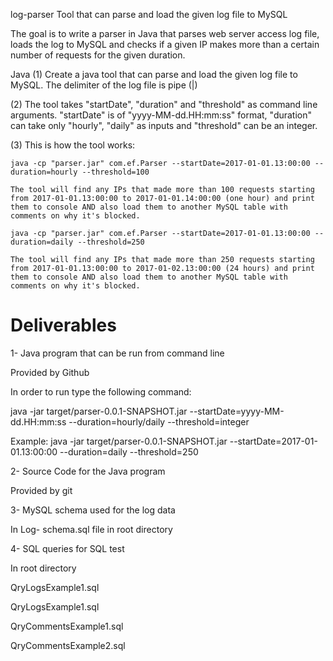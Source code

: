 log-parser
Tool that can parse and load the given log file to MySQL

The goal is to write a parser in Java that parses web server access log file, loads the log to MySQL and checks if a given IP makes more than a certain number of requests for the given duration.

Java
(1) Create a java tool that can parse and load the given log file to MySQL. The delimiter of the log file is pipe (|)

(2) The tool takes "startDate", "duration" and "threshold" as command line arguments. "startDate" is of "yyyy-MM-dd.HH:mm:ss" format, "duration" can take only "hourly", "daily" as inputs and "threshold" can be an integer.

(3) This is how the tool works:

    java -cp "parser.jar" com.ef.Parser --startDate=2017-01-01.13:00:00 --duration=hourly --threshold=100
	
	The tool will find any IPs that made more than 100 requests starting from 2017-01-01.13:00:00 to 2017-01-01.14:00:00 (one hour) and print them to console AND also load them to another MySQL table with comments on why it's blocked.

	java -cp "parser.jar" com.ef.Parser --startDate=2017-01-01.13:00:00 --duration=daily --threshold=250

	The tool will find any IPs that made more than 250 requests starting from 2017-01-01.13:00:00 to 2017-01-02.13:00:00 (24 hours) and print them to console AND also load them to another MySQL table with comments on why it's blocked.

# Deliverables
1- Java program that can be run from command line

Provided by Github

In order to run type the following command:

java -jar target/parser-0.0.1-SNAPSHOT.jar --startDate=yyyy-MM-dd.HH:mm:ss --duration=hourly/daily --threshold=integer

Example: java -jar target/parser-0.0.1-SNAPSHOT.jar --startDate=2017-01-01.13:00:00 --duration=daily --threshold=250

2- Source Code for the Java program

Provided by git

3- MySQL schema used for the log data

In Log- schema.sql file in root directory

4- SQL queries for SQL test

In root directory

QryLogsExample1.sql

QryLogsExample1.sql

QryCommentsExample1.sql

QryCommentsExample2.sql
